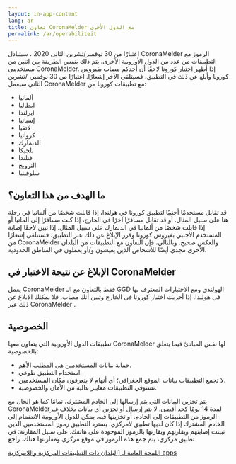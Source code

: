 ```yaml
---
layout: in-app-content
lang: ar
title: تعاون CoronaMelder مع الدول الأخرى
permalink: /ar/operabiliteit
---
```

اعتبارًا من 30 نوفمبر/تشرين الثاني 2020 ، سيتبادل CoronaMelder الرموز مع التطبيقات من عدد من الدول الأوروبية الأخرى. يتم ذلك بنفس الطريقة بين اثنين من مستخدمي  CoronaMelder. إذا أظهر اختبار كورونا لاحقًا أن أحدكم مصاب بفيروس كورونا وأبلغ عن ذلك في التطبيق، فسيتلقى الآخر إشعارًا.
اعتبارًا من 30 نوفمبر، /تشرين الثاني سيعمل CoronaMelder مع تطبيقات كورونا من:

-  ألمانيا
-  ايطاليا
-  ايرلندا
-  إسبانيا
-  لاتفيا
-  كرواتيا
-  الدنمارك
- بلجيكا
- فنلندا
-  النرويج
-  سلوفينيا

##  ما الهدف من هذا التعاون؟

قد تقابل مستخدمًا أجنبيًا لتطبيق كورونا في هولندا، إذا قابلت شخصًا من ألمانيا في رحلة هنا على سبيل المثال. أو قد تقابل مسافرًا آخرًا في الخارج، إذا كنت مسافرًا إلى ألمانيا أو إذا قابلت شخصًا من ألمانيا في الدنمارك على سبيل المثال.
إذا تبين لاحقًا إصابة المستخدم الأجنبي بفيروس كورونا وقرر الإبلاغ عن ذلك عبر التطبيق، فستتلقى إشعارًا من CoronaMelder والعكس صحيح. وبالتالي، فإن التعاون مع التطبيقات من البلدان الأخرى مجدي أيضًا للأشخاص الذين يعيشون و/أو يعملون في المناطق الحدودية.
##  الإبلاغ عن نتيجة الاختبار في  CoronaMelder   

يعمل CoronaMelder فقط بالتعاون مع الـ GGD الهولندي ومع الاختبارات المعترف بها في هولندا. إذا أجريت اختبار كورونا في الخارج وتبين أنك مصاب، فلا يمكنك الإبلاغ عن ذلك عبر  CoronaMelder . 
##  الخصوصية

تطبيقات الدول الأوروبية التي يتعاون معها CoronaMelder لها نفس المبادئ فيما يتعلق بالخصوصية:
- حماية بيانات المستخدمين هي المطلب الأهم.
- استخدام التطبيق طوعي.
-  لا تجمع التطبيقات بيانات الموقع الجغرافي؛ أي أنهام لا يتعرفون مكان المستخدمين.
-  تستوفي التطبيقات معايير عالية من الأمان والخصوصية.

يتم تخزين البيانات التي يتم إرسالها إلى الخادم المشترك، تمامًا كما هو الحال مع  CoronaMelderلمدة 14 يومًا كحد أقصى. لا يتم إرسال أو تخزين أي بيانات بخلاف غير الرموز من التطبيقات إلى الخادم. أو تخزينها فيه.
يمكن للدول الأوروبية الانضمام إلى الخادم المشترك إذا كان لديها تطبيق لامركزي. يسترد التطبيق رموز المستخدمين الذين تبينت إصابتهم ويقارنهم ويقارنها بالرموز الموجودة على هاتفك.
على سبيل المقارنة: في تطبيق مركزي، يتم جمع هذه الرموز في موقع مركزي ومقارنتها هناك. راجع 

<a href="https://ec.europa.eu/info/live-work-travel-eu/health/coronavirus-response/travel-during-coronavirus-pandemic/how-tracing-and-warning-apps-can-help-during-pandemic_en" target="_blank" rel="noopener noreferrer" lang="en" hreflang="en">اللمحة العامة لـ [البلدان ذات التطبيقات المركزية واللامركزية 
apps</a>
